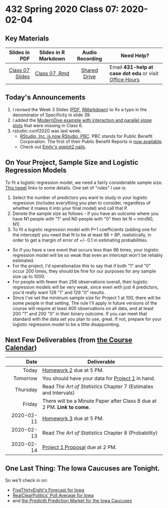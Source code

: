 # 432 Spring 2020 Class 07: 2020-02-04

## Key Materials

Slides in PDF | Slides in R Markdown | Audio Recording | Need Help?
------------: | :------------------: | :--------------: | ---------------------------
[Class 07 Slides](https://github.com/THOMASELOVE/2020-432/blob/master/classes/class07/432_2020_slides07.pdf) | [Class 07 .Rmd](https://github.com/THOMASELOVE/2020-432/blob/master/classes/class07/432_2020_slides07.Rmd) | [Shared Drive](http://bit.ly/432-2020-audio) | Email **431-help at case dot edu** or visit [Office Hours](https://github.com/THOMASELOVE/2020-432/blob/master/calendar.md#tas-and-office-hours)

## Today's Announcements

1. I revised the Week 3 Slides ([PDF](https://github.com/THOMASELOVE/2020-432/blob/master/classes/class06/432_2020_week03.pdf), [RMarkdown](https://github.com/THOMASELOVE/2020-432/blob/master/classes/class06/432_2020_week03.Rmd)) to fix a typo in the denominator of Specificity in slide 39.
2. I added the [ModernDive example with interaction and parallel slope plots](https://github.com/THOMASELOVE/2020-432/blob/master/classes/class06/modern_dive_example.md) that were missing in Class 6.
3. rstudio::conf2020 was last week. 
    - [RStudio, Inc. is now RStudio, PBC](https://blog.rstudio.com/2020/01/29/rstudio-pbc/). PBC stands for Public Benefit Corporation. The first of their Public Benefit Reports is [now available](https://rstudio.com/about/pbc-report/).
    - Check out [Emily's ggplot2 nails](https://twitter.com/AmeliaMN/status/1223033747030757376?s=20).
    

## On Your Project, Sample Size and Logistic Regression Models

To fit a logistic regression model, we need a fairly considerable sample size. [This tweet](https://twitter.com/f2harrell/status/936230071219707913?lang=en) links to some details. One set of "rules" I use is:

1. Select the number of predictors you want to study in your logistic regression (includes everything you plan to consider, regardless of whether it makes it into your final model) and call that P.
2. Denote the sample size as follows - if you have an outcome where you have N1 people with "1" and N0 people with "0" then let N = min(N0, N1).
3. To fit a logistic regression model with P+1 coefficients (adding one for the intercept) you need that N to be at least 96 + 8P, realistically, in order to get a margin of error of +/- 0.1 in estimating probabilities.

- So if you have a rare event that occurs less than 96 times, your logistic regression model will be so weak that even an intercept won't be reliably estimated.
- For the project, I'd operationalize this to say that if both "1" and "0" occur 200 times, they should be fine for our purposes for any sample size up to 1000.
- For people with fewer than 256 observations overall, their logistic regression models will be very weak, since even with just 4 predictors, you'd really want 128 "1" and 128 "0" results. 
- Since I've set the minimum sample size for Project 1 at 100, there will be some people in that setting. The rule I'll apply in future versions of the course will require at least 400 observations on all data, and at least 200 "1" and 200 "0" in their binary outcome. If you can meet that standard with the data set you plan to use, great. If not, prepare for your logistic regression model to be a little disappointing.

## Next Few Deliverables (from [the Course Calendar](https://github.com/THOMASELOVE/2020-432/blob/master/calendar.md))

Date | Deliverable
---------: | -----------------------------------------------------------------------
Today | [Homework 2](https://github.com/THOMASELOVE/2020-432/tree/master/homework/hw02) due at 5 PM.
Tomorrow | You should have your data for [Project 1](https://github.com/THOMASELOVE/2020-432/tree/master/projects/project1) in hand.
Thursday | Read *The Art of Statistics* Chapter 7 (Estimates and Intervals)
Friday | There will be a Minute Paper after Class 8 due at 2 PM. **Link to come.**
2020-02-11 | [Homework 3](https://github.com/THOMASELOVE/2020-432/tree/master/homework/hw03) due at 5 PM. 
2020-02-13 | Read *The Art of Statistics* Chapter 8 (Probability)
2020-02-14 | [Project 1 Proposal](https://github.com/THOMASELOVE/2020-432/tree/master/projects/project1) due at 2 PM.

## One Last Thing: The Iowa Caucuses are Tonight.

So we'll check in on:

- [FiveThirtyEight's Forecast for Iowa](https://projects.fivethirtyeight.com/2020-primary-forecast/iowa/)
- [RealClearPolitics' Poll Average for Iowa](https://www.realclearpolitics.com/epolls/2020/president/ia/iowa_democratic_presidential_caucus-6731.html)
- and [the PredictIt Prediction Market for the Iowa Caucuses](https://www.predictit.org/markets/detail/5241/Who-will-win-the-2020-Iowa-Democratic-caucuses)


